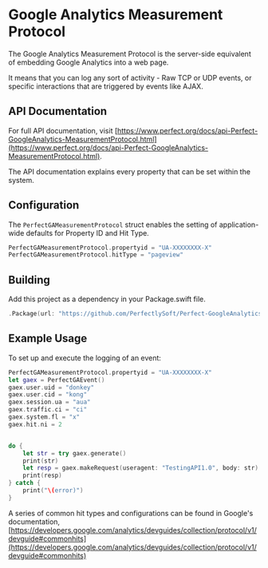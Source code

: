 # Google Analytics Measurement Protocol

The Google Analytics Measurement Protocol is the server-side equivalent of embedding Google Analytics into a web page.

It means that you can log any sort of activity - Raw TCP or UDP events, or specific interactions that are triggered by events like AJAX.

## API Documentation

For full API documentation, visit [https://www.perfect.org/docs/api-Perfect-GoogleAnalytics-MeasurementProtocol.html](https://www.perfect.org/docs/api-Perfect-GoogleAnalytics-MeasurementProtocol.html).

The API documentation explains every property that can be set within the system.

## Configuration

The `PerfectGAMeasurementProtocol` struct enables the setting of application-wide defaults for Property ID and Hit Type.

``` swift
PerfectGAMeasurementProtocol.propertyid = "UA-XXXXXXXX-X"
PerfectGAMeasurementProtocol.hitType = "pageview"
```

## Building

Add this project as a dependency in your Package.swift file.

``` swift
.Package(url: "https://github.com/PerfectlySoft/Perfect-GoogleAnalytics-MeasurementProtocol.git", majorVersion: 3)
```

## Example Usage

To set up and execute the logging of an event:

```swift
PerfectGAMeasurementProtocol.propertyid = "UA-XXXXXXXX-X"
let gaex = PerfectGAEvent()
gaex.user.uid = "donkey"
gaex.user.cid = "kong"
gaex.session.ua = "aua"
gaex.traffic.ci = "ci"
gaex.system.fl = "x"
gaex.hit.ni = 2


do {
	let str = try gaex.generate()
	print(str)
	let resp = gaex.makeRequest(useragent: "TestingAPI1.0", body: str)
	print(resp)
} catch {
	print("\(error)")
}

```


A series of common hit types and configurations can be found in Google's documentation, [https://developers.google.com/analytics/devguides/collection/protocol/v1/devguide#commonhits](https://developers.google.com/analytics/devguides/collection/protocol/v1/devguide#commonhits) 

